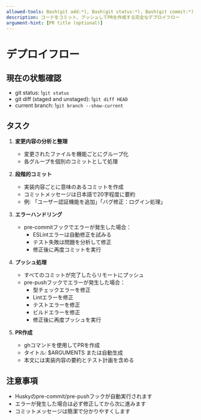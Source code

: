 ```yaml
---
allowed-tools: Bash(git add:*), Bash(git status:*), Bash(git commit:*), Bash(git diff:*), Bash(git log:*), Bash(git push:*), Bash(gh pr create:*), Read, Write, Edit, Glob, Grep
description: コードをコミット、プッシュしてPRを作成する完全なデプロイフロー
argument-hint: [PR title (optional)]
---
```


# デプロイフロー

## 現在の状態確認

- git status: !`git status`
- git diff (staged and unstaged): !`git diff HEAD`
- current branch: !`git branch --show-current`

## タスク

1. **変更内容の分析と整理**
   - 変更されたファイルを機能ごとにグループ化
   - 各グループを個別のコミットとして処理

2. **段階的コミット**
   - 実装内容ごとに意味のあるコミットを作成
   - コミットメッセージは日本語で20字程度に要約
   - 例: 「ユーザー認証機能を追加」「バグ修正：ログイン処理」

3. **エラーハンドリング**
   - pre-commitフックでエラーが発生した場合：
     - ESLintエラーは自動修正を試みる
     - テスト失敗は問題を分析して修正
     - 修正後に再度コミットを実行

4. **プッシュ処理**
   - すべてのコミットが完了したらリモートにプッシュ
   - pre-pushフックでエラーが発生した場合：
     - 型チェックエラーを修正
     - Lintエラーを修正
     - テストエラーを修正
     - ビルドエラーを修正
     - 修正後に再度プッシュを実行

5. **PR作成**
   - ghコマンドを使用してPRを作成
   - タイトル: $ARGUMENTS または自動生成
   - 本文には実装内容の要約とテスト計画を含める

## 注意事項

- Huskyのpre-commit/pre-pushフックが自動実行されます
- エラーが発生した場合は必ず修正してから次に進みます
- コミットメッセージは簡潔で分かりやすくします
